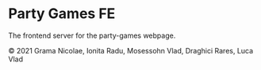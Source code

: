 # Party Games FE

The frontend server for the party-games webpage.

© 2021 Grama Nicolae, Ionita Radu, Mosessohn Vlad, Draghici Rares, Luca Vlad
